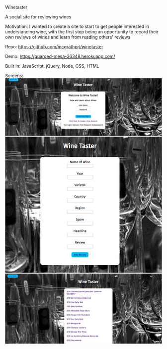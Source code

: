 Winetaster

A social site for reviewing wines

Motivation:
I wanted to create a site to start to get people interested in understanding wine, with the first step being an opportunity to record their own reviews of wines and learn from reading others' reviews. 


Repo: https://github.com/mcgrathprj/winetaster

Demo: https://guarded-mesa-36348.herokuapp.com/

Built In: JavaScript, jQuery, Node, CSS, HTML

Screens: 
![Opening Screen](screenshot-frontpage.png)
![Add a Wine Page](screenshot-addwine.png)
![Browse Wines Page](screenshot-browsewines.png)